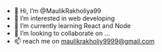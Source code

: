 - 👋 Hi, I’m @MaulikRakholiya99
- 👀 I’m interested in web developing
- 🌱 I’m currently learning React and Node 
- 💞️ I’m looking to collaborate on ...
- 📫 reach me on maulikrakholiy9999@gmail.com

<!---
MaulikRakholiya99/MaulikRakholiya99 is a ✨ special ✨ repository because its `README.md` (this file) appears on your GitHub profile.
You can click the Preview link to take a look at your changes.
--->
